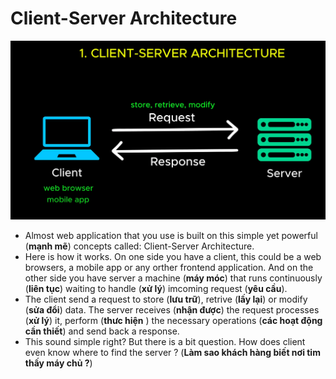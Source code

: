 # Client-Server Architecture

![Images Demo](./images/client-server-achitecture/1.webp)

- Almost web application that you use is built on this simple yet powerful (**mạnh mẽ**) concepts called: Client-Server Architecture.
- Here is how it works. On one side you have a client, this could be a web browsers, a mobile app or any orther frontend application. And on the other side you have server a machine (**máy móc**) that runs continuously (**liên tục**) waiting to handle (**xử lý**) imcoming request (**yêu cầu**).
- The client send a request to store (**lưu trữ**), retrive (**lấy lại**) or modify (**sửa đổi**) data. The server receives (**nhận được**) the request processes (**xử lý**) it, perform (**thưc hiện** ) the necessary operations (**các hoạt động cần thiết**) and send back a response.
- This sound simple right? But there is a bit question. How does client even know where to find the server ? (**Làm sao khách hàng biết nơi tim thấy máy chủ ?**)
